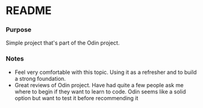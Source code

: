 # README

### Purpose

Simple project that's part of the Odin project. 

### Notes

- Feel very comfortable with this topic. Using it as a refresher and to build a strong foundation. 
- Great reviews of Odin project. Have had quite a few people ask me where to begin if they want to learn to code. Odin seems like a solid option but want to test it before recommending it